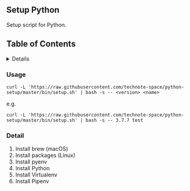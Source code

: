 ## Setup Python

Setup script for Python.

## Table of Contents

<!-- START doctoc generated TOC please keep comment here to allow auto update -->
<!-- DON'T EDIT THIS SECTION, INSTEAD RE-RUN doctoc TO UPDATE -->
<details>
<summary>Details</summary>

- [Usage](#usage)
- [Detail](#detail)

</details>
<!-- END doctoc generated TOC please keep comment here to allow auto update -->

### Usage
```shell script
curl -L 'https://raw.githubusercontent.com/technote-space/python-setup/master/bin/setup.sh' | bash -s -- <version> <name>
```

e.g. 
```shell script
curl -L 'https://raw.githubusercontent.com/technote-space/python-setup/master/bin/setup.sh' | bash -s -- 3.7.7 test
```

### Detail
1. Install brew (macOS)
1. Install packages (Linux)
1. Install pyenv
1. Install Python <version>
1. Install Virtualenv <version> <name>
1. Install Pipenv
